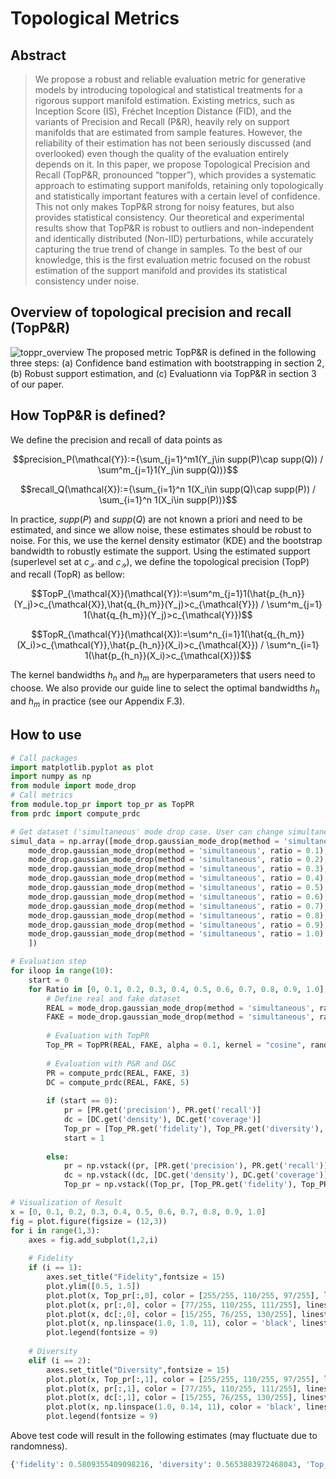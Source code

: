 # Topological Metrics

## Abstract
> We propose a robust and reliable evaluation metric for generative models by
introducing topological and statistical treatments for a rigorous support manifold
estimation. Existing metrics, such as Inception Score (IS), Fréchet Inception
Distance (FID), and the variants of Precision and Recall (P&R), heavily
rely on support manifolds that are estimated from sample features. However, the
reliability of their estimation has not been seriously discussed (and overlooked)
even though the quality of the evaluation entirely depends on it. In this paper, we
propose Topological Precision and Recall (TopP&R, pronounced “topper”), which
provides a systematic approach to estimating support manifolds, retaining only
topologically and statistically important features with a certain level of confidence.
This not only makes TopP&R strong for noisy features, but also provides statistical
consistency. Our theoretical and experimental results show that TopP&R is robust
to outliers and non-independent and identically distributed (Non-IID) perturbations,
while accurately capturing the true trend of change in samples. To the best of our
knowledge, this is the first evaluation metric focused on the robust estimation of
the support manifold and provides its statistical consistency under noise.

## Overview of topological precision and recall (TopP&R)
![toppr_overview](https://user-images.githubusercontent.com/102020840/203247514-3f64b9e6-bf74-434e-8c40-c6dfdfec7e59.png)
The proposed metric TopP&R is defined in the following three steps: (a) Confidence band estimation with bootstrapping in section 2,
(b) Robust support estimation, and (c) Evaluationn via TopP&R in section 3 of our paper.

## How TopP&R is defined?
We define the precision and recall of data points as

$$precision_P(\mathcal{Y}):={\sum_{j=1}^m1(Y_j\in supp(P)\cap supp(Q)) / \sum^m_{j=1}1(Y_j\in supp(Q))}$$

$$recall_Q(\mathcal{X}):={\sum_{i=1}^n 1(X_i\in supp(Q)\cap supp(P)) / \sum_{i=1}^n 1(X_i\in supp(P))}$$

In practice, $supp(P)$ and $supp(Q)$ are not known a priori and need to be estimated, and since we allow noise,
these estimates should be robust to noise. For this, we use the kernel density estimator (KDE) and 
the bootstrap bandwidth to robustly estimate the support. 
Using the estimated support (superlevel set at $c_{\mathcal{X}}$ and $c_{\mathcal{Y}}$), we define
the topological precision (TopP) and recall (TopR) as bellow:

$$TopP_{\mathcal{X}}(\mathcal{Y}):=\sum^m_{j=1}1(\hat{p_{h_n}}(Y_j)>c_{\mathcal{X}},\hat{q_{h_m}}(Y_j)>c_{\mathcal{Y}}) / 
\sum^m_{j=1} 1(\hat{q_{h_m}}(Y_j)>c_{\mathcal{Y}})$$

$$TopR_{\mathcal{Y}}(\mathcal{X}):=\sum^n_{i=1}1(\hat{q_{h_m}}(X_i)>c_{\mathcal{Y}},\hat{p_{h_n}}(X_i)>c_{\mathcal{X}}) / 
\sum^n_{i=1} 1(\hat{p_{h_n}}(X_i)>c_{\mathcal{X}})$$

The kernel bandwidths $h_n$ and $h_m$ are hyperparameters that users need to choose. We also provide our guide line to select 
the optimal bandwidths $h_n$ and $h_m$ in practice (see our Appendix F.3).

## How to use
```python
# Call packages
import matplotlib.pyplot as plot
import numpy as np
from module import mode_drop
# Call metrics
from module.top_pr import top_pr as TopPR
from prdc import compute_prdc

# Get dataset ('simultaneous' mode drop case. User can change simultaneous to sequential for 'sequential' mode drop case)
simul_data = np.array([mode_drop.gaussian_mode_drop(method = 'simultaneous', ratio = 0), 
    mode_drop.gaussian_mode_drop(method = 'simultaneous', ratio = 0.1),
    mode_drop.gaussian_mode_drop(method = 'simultaneous', ratio = 0.2),
    mode_drop.gaussian_mode_drop(method = 'simultaneous', ratio = 0.3),
    mode_drop.gaussian_mode_drop(method = 'simultaneous', ratio = 0.4),
    mode_drop.gaussian_mode_drop(method = 'simultaneous', ratio = 0.5),
    mode_drop.gaussian_mode_drop(method = 'simultaneous', ratio = 0.6),
    mode_drop.gaussian_mode_drop(method = 'simultaneous', ratio = 0.7),
    mode_drop.gaussian_mode_drop(method = 'simultaneous', ratio = 0.8),
    mode_drop.gaussian_mode_drop(method = 'simultaneous', ratio = 0.9),
    mode_drop.gaussian_mode_drop(method = 'simultaneous', ratio = 1.0)
    ])

# Evaluation step
for iloop in range(10):
    start = 0
    for Ratio in [0, 0.1, 0.2, 0.3, 0.4, 0.5, 0.6, 0.7, 0.8, 0.9, 1.0]:
        # Define real and fake dataset
        REAL = mode_drop.gaussian_mode_drop(method = 'simultaneous', ratio = 0)
        FAKE = mode_drop.gaussian_mode_drop(method = 'simultaneous', ratio = Ratio)
        
        # Evaluation with TopPR
        Top_PR = TopPR(REAL, FAKE, alpha = 0.1, kernel = "cosine", random_proj = True, f1_score = True)
        
        # Evaluation with P&R and D&C
        PR = compute_prdc(REAL, FAKE, 3)
        DC = compute_prdc(REAL, FAKE, 5)
        
        if (start == 0):
            pr = [PR.get('precision'), PR.get('recall')]
            dc = [DC.get('density'), DC.get('coverage')]
            Top_pr = [Top_PR.get('fidelity'), Top_PR.get('diversity'), Top_PR.get('Top_F1')]
            start = 1
            
        else:
            pr = np.vstack((pr, [PR.get('precision'), PR.get('recall')]))
            dc = np.vstack((dc, [DC.get('density'), DC.get('coverage')]))
            Top_pr = np.vstack((Top_pr, [Top_PR.get('fidelity'), Top_PR.get('diversity'), Top_PR.get('Top_F1')]))

# Visualization of Result
x = [0, 0.1, 0.2, 0.3, 0.4, 0.5, 0.6, 0.7, 0.8, 0.9, 1.0]
fig = plot.figure(figsize = (12,3))
for i in range(1,3):
    axes = fig.add_subplot(1,2,i)
    
    # Fidelity
    if (i == 1):
        axes.set_title("Fidelity",fontsize = 15)
        plot.ylim([0.5, 1.5])
        plot.plot(x, Top_pr[:,0], color = [255/255, 110/255, 97/255], linestyle = '-', linewidth = 3, marker = 'o', label = "TopP")
        plot.plot(x, pr[:,0], color = [77/255, 110/255, 111/255], linestyle = ':', linewidth = 3, marker = 'o', label = "precision (k=3)")
        plot.plot(x, dc[:,0], color = [15/255, 76/255, 130/255], linestyle = '-.', linewidth = 3, marker = 'o', label = "density (k=5)")
        plot.plot(x, np.linspace(1.0, 1.0, 11), color = 'black', linestyle = ':', linewidth = 2)
        plot.legend(fontsize = 9)
    
    # Diversity
    elif (i == 2):
        axes.set_title("Diversity",fontsize = 15)
        plot.plot(x, Top_pr[:,1], color = [255/255, 110/255, 97/255], linestyle = '-', linewidth = 3, marker = 'o', label = "TopR")
        plot.plot(x, pr[:,1], color = [77/255, 110/255, 111/255], linestyle = ':', linewidth = 3, marker = 'o', label = "recall (k=3)")
        plot.plot(x, dc[:,1], color = [15/255, 76/255, 130/255], linestyle = '-.', linewidth = 3, marker = 'o', label = "coverage (k=5)")
        plot.plot(x, np.linspace(1.0, 0.14, 11), color = 'black', linestyle = ':', linewidth = 2)
        plot.legend(fontsize = 9)
```
Above test code will result in the following estimates (may fluctuate due to randomness).

```python
{'fidelity': 0.5809355409098216, 'diversity': 0.5653883972468043, 'Top_F1': 0.5730565391609778}
```

